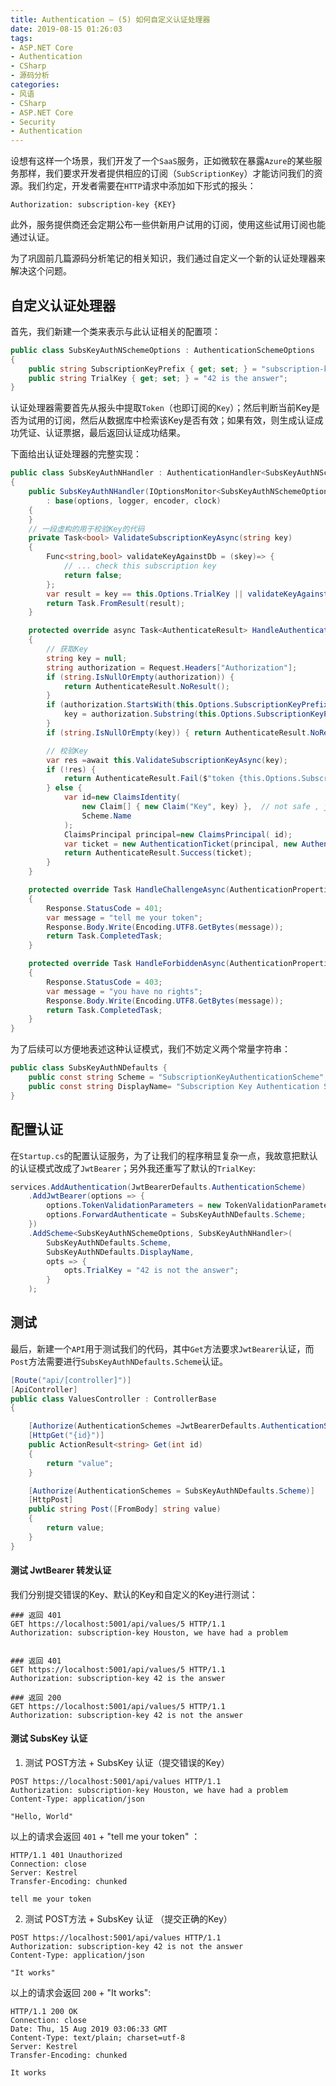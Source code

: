 ```yaml
---
title: Authentication — (5) 如何自定义认证处理器
date: 2019-08-15 01:26:03
tags:
- ASP.NET Core
- Authentication
- CSharp
- 源码分析
categories:
- 风语
- CSharp
- ASP.NET Core
- Security
- Authentication
---
```


设想有这样一个场景，我们开发了一个`SaaS`服务，正如微软在暴露`Azure`的某些服务那样，我们要求开发者提供相应的订阅（`SubScriptionKey`）才能访问我们的资源。我们约定，开发者需要在`HTTP`请求中添加如下形式的报头：
```
Authorization: subscription-key {KEY}
```
此外，服务提供商还会定期公布一些供新用户试用的订阅，使用这些试用订阅也能通过认证。


为了巩固前几篇源码分析笔记的相关知识，我们通过自定义一个新的认证处理器来解决这个问题。

## 自定义认证处理器

首先，我们新建一个类来表示与此认证相关的配置项：
```csharp
public class SubsKeyAuthNSchemeOptions : AuthenticationSchemeOptions
{
    public string SubscriptionKeyPrefix { get; set; } = "subscription-key";
    public string TrialKey { get; set; } = "42 is the answer";
}
```

认证处理器需要首先从报头中提取`Token`（也即订阅的`Key`）；然后判断当前Key是否为试用的订阅，然后从数据库中检索该Key是否有效；如果有效，则生成认证成功凭证、认证票据，最后返回认证成功结果。

下面给出认证处理器的完整实现：<!-- more -->
```csharp
public class SubsKeyAuthNHandler : AuthenticationHandler<SubsKeyAuthNSchemeOptions>
{
    public SubsKeyAuthNHandler(IOptionsMonitor<SubsKeyAuthNSchemeOptions> options, ILoggerFactory logger, UrlEncoder encoder, ISystemClock clock)
        : base(options, logger, encoder, clock)
    {
    }
    // 一段虚构的用于校验Key的代码
    private Task<bool> ValidateSubscriptionKeyAsync(string key)
    {
        Func<string,bool> validateKeyAgainstDb = (skey)=> {
            // ... check this subscription key
            return false;
        };
        var result = key == this.Options.TrialKey || validateKeyAgainstDb(key) ;
        return Task.FromResult(result);
    }

    protected override async Task<AuthenticateResult> HandleAuthenticateAsync()
    {
        // 获取Key
        string key = null;
        string authorization = Request.Headers["Authorization"];
        if (string.IsNullOrEmpty(authorization)) {
            return AuthenticateResult.NoResult();
        }
        if (authorization.StartsWith(this.Options.SubscriptionKeyPrefix, StringComparison.OrdinalIgnoreCase)) {
            key = authorization.Substring(this.Options.SubscriptionKeyPrefix.Length).Trim();
        }
        if (string.IsNullOrEmpty(key)) { return AuthenticateResult.NoResult(); }

        // 校验Key
        var res =await this.ValidateSubscriptionKeyAsync(key);
        if (!res) {
            return AuthenticateResult.Fail($"token {this.Options.SubscriptionKeyPrefix} not match");
        } else {
            var id=new ClaimsIdentity( 
                new Claim[] { new Claim("Key", key) },  // not safe , just as an example , should custom claims on your own
                Scheme.Name 
            );
            ClaimsPrincipal principal=new ClaimsPrincipal( id);
            var ticket = new AuthenticationTicket(principal, new AuthenticationProperties(), Scheme.Name);
            return AuthenticateResult.Success(ticket);
        }
    }

    protected override Task HandleChallengeAsync(AuthenticationProperties properties)
    {
        Response.StatusCode = 401;
        var message = "tell me your token";
        Response.Body.Write(Encoding.UTF8.GetBytes(message));
        return Task.CompletedTask;
    }

    protected override Task HandleForbiddenAsync(AuthenticationProperties properties)
    {
        Response.StatusCode = 403;
        var message = "you have no rights";
        Response.Body.Write(Encoding.UTF8.GetBytes(message));
        return Task.CompletedTask;
    }
}
```
为了后续可以方便地表述这种认证模式，我们不妨定义两个常量字符串：
```csharp
public class SubsKeyAuthNDefaults {
    public const string Scheme = "SubscriptionKeyAuthenticationScheme";
    public const string DisplayName= "Subscription Key Authentication Scheme";
}
```
## 配置认证

在`Startup.cs`的配置认证服务，为了让我们的程序稍显复杂一点，我故意把默认的认证模式改成了`JwtBearer`；另外我还重写了默认的`TrialKey`:
```csharp
services.AddAuthentication(JwtBearerDefaults.AuthenticationScheme)
    .AddJwtBearer(options => {
        options.TokenValidationParameters = new TokenValidationParameters{ /* ... */ };
        options.ForwardAuthenticate = SubsKeyAuthNDefaults.Scheme;
    })
    .AddScheme<SubsKeyAuthNSchemeOptions, SubsKeyAuthNHandler>(
        SubsKeyAuthNDefaults.Scheme, 
        SubsKeyAuthNDefaults.DisplayName, 
        opts => {
            opts.TrialKey = "42 is not the answer";
        }
    );
```

## 测试

最后，新建一个`API`用于测试我们的代码，其中`Get`方法要求`JwtBearer`认证，而`Post`方法需要进行`SubsKeyAuthNDefaults.Scheme`认证。
```csharp
[Route("api/[controller]")]
[ApiController]
public class ValuesController : ControllerBase
{

    [Authorize(AuthenticationSchemes =JwtBearerDefaults.AuthenticationScheme)]
    [HttpGet("{id}")]
    public ActionResult<string> Get(int id)
    {
        return "value";
    }

    [Authorize(AuthenticationSchemes = SubsKeyAuthNDefaults.Scheme)]
    [HttpPost]
    public string Post([FromBody] string value)
    {
        return value;
    }
}
```

#### 测试 JwtBearer 转发认证

我们分别提交错误的Key、默认的Key和自定义的Key进行测试：
```
### 返回 401
GET https://localhost:5001/api/values/5 HTTP/1.1
Authorization: subscription-key Houston, we have had a problem


### 返回 401
GET https://localhost:5001/api/values/5 HTTP/1.1
Authorization: subscription-key 42 is the answer

### 返回 200
GET https://localhost:5001/api/values/5 HTTP/1.1
Authorization: subscription-key 42 is not the answer
```

#### 测试 SubsKey 认证

1. 测试 POST方法 + SubsKey 认证（提交错误的Key）
```
POST https://localhost:5001/api/values HTTP/1.1
Authorization: subscription-key Houston, we have had a problem
Content-Type: application/json

"Hello, World"
```
以上的请求会返回 `401` + "tell me your token" ：
```
HTTP/1.1 401 Unauthorized
Connection: close
Server: Kestrel
Transfer-Encoding: chunked

tell me your token
```

2. 测试 POST方法 + SubsKey 认证 （提交正确的Key）
```
POST https://localhost:5001/api/values HTTP/1.1
Authorization: subscription-key 42 is not the answer
Content-Type: application/json

"It works"
```
以上的请求会返回 `200`  + "It works":
```
HTTP/1.1 200 OK
Connection: close
Date: Thu, 15 Aug 2019 03:06:33 GMT
Content-Type: text/plain; charset=utf-8
Server: Kestrel
Transfer-Encoding: chunked

It works
```